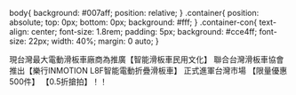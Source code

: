 
body{
  background: #007aff;
 position: relative;
}
.container{
  position: absolute;
  top: 0px;
  bottom: 0px;
  background: #fff;
}
.container-con{
  text-align: center;
font-size: 1.8rem;
padding: 5px;
background: #cce4ff;
font-size: 22px;
width: 40%;
margin: 0 auto;
}

<!DOCTYPE html>
<html>
  <head>
    <meta charset="utf-8">
    <title></title>
  </head>
  <link rel="stylesheet" href="seven.css" type="text/css" />

  <body>
    <div class="container">
	   			<div class='container-con'>
            現台灣最大電動滑板車廠商為推廣【智能滑板車民用文化】  聯合台灣滑板車協會推出【樂行INMOTION  L8F智能電動折疊滑板車】  正式進軍台灣市場  【限量優惠500件】
            【0.5折搶拍】！！
				</div>
			</div>
  </body>
</html>
